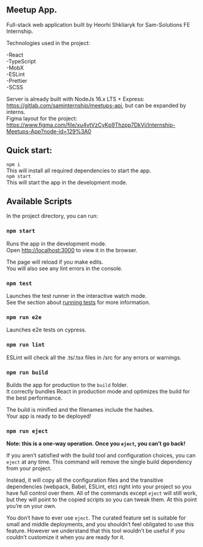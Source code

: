 ## Meetup App.

Full-stack web application built by Heorhi Shkliaryk for Sam-Solutions FE Internship.


Technologies used in the project:

-React  
-TypeScript  
-MobX  
-ESLint  
-Prettier  
-SCSS

Server is already built with NodeJs 16.x LTS + Express: https://gitlab.com/saminternship/meetups-api, but can be expanded by interns.  
Figma layout for the project: https://www.figma.com/file/xu4vtVzCyKp9Thzpp7DkVj/Internship-Meetups-App?node-id=129%3A0

## Quick start:

`npm i`  
This will install all required dependencies to start the app.  
`npm start`  
This will start the app in the development mode.

## Available Scripts

In the project directory, you can run:

### `npm start`

Runs the app in the development mode.\
Open [http://localhost:3000](http://localhost:3000) to view it in the browser.

The page will reload if you make edits.\
You will also see any lint errors in the console.

### `npm test`

Launches the test runner in the interactive watch mode.\
See the section about [running tests](https://facebook.github.io/create-react-app/docs/running-tests) for more information.

### `npm run e2e`

Launches e2e tests on cypress.

### `npm run lint`

ESLint will check all the .ts/.tsx files in /src for any errors or warnings.

### `npm run build`

Builds the app for production to the `build` folder.\
It correctly bundles React in production mode and optimizes the build for the best performance.

The build is minified and the filenames include the hashes.\
Your app is ready to be deployed!

### `npm run eject`

**Note: this is a one-way operation. Once you `eject`, you can’t go back!**

If you aren’t satisfied with the build tool and configuration choices, you can `eject` at any time. This command will remove the single build dependency from your project.

Instead, it will copy all the configuration files and the transitive dependencies (webpack, Babel, ESLint, etc) right into your project so you have full control over them. All of the commands except `eject` will still work, but they will point to the copied scripts so you can tweak them. At this point you’re on your own.

You don’t have to ever use `eject`. The curated feature set is suitable for small and middle deployments, and you shouldn’t feel obligated to use this feature. However we understand that this tool wouldn’t be useful if you couldn’t customize it when you are ready for it.
